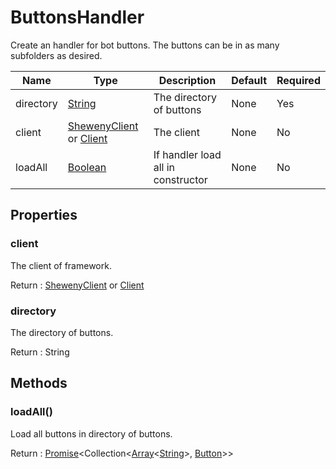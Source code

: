 # ButtonsHandler

Create an handler for bot buttons. The buttons can be in as many subfolders as desired.

| Name      | Type                                                                                                    | Description                        | Default | Required |
| --------- | ------------------------------------------------------------------------------------------------------- | ---------------------------------- | ------- | -------- |
| directory | [String](https://developer.mozilla.org/en-US/docs/Web/JavaScript/Reference/Global_Objects/String)       | The directory of buttons           | None    | Yes      |
| client    | [ShewenyClient](./ShewenyClient.md) or [Client](https://discord.js.org/#/docs/main/stable/class/Client) | The client                         | None    | No       |
| loadAll   | [Boolean](https://developer.mozilla.org/en-US/docs/Web/JavaScript/Reference/Global_Objects/Boolean)     | If handler load all in constructor | None    | No       |

## Properties

### client

The client of framework.

Return : [ShewenyClient](./ShewenyClient.md) or [Client](https://discord.js.org/#/docs/main/stable/class/Client)

### directory

The directory of buttons.

Return : String

## Methods

### loadAll()

Load all buttons in directory of buttons.

Return : [Promise](https://developer.mozilla.org/en-US/docs/Web/JavaScript/Reference/Global_Objects/Promise)\<Collection<[Array](https://developer.mozilla.org/en-US/docs/Web/JavaScript/Reference/Global_Objects/Array)<[String](https://developer.mozilla.org/en-US/docs/Web/JavaScript/Reference/Global_Objects/String)>, [Button](../structures/Button.md)>>

